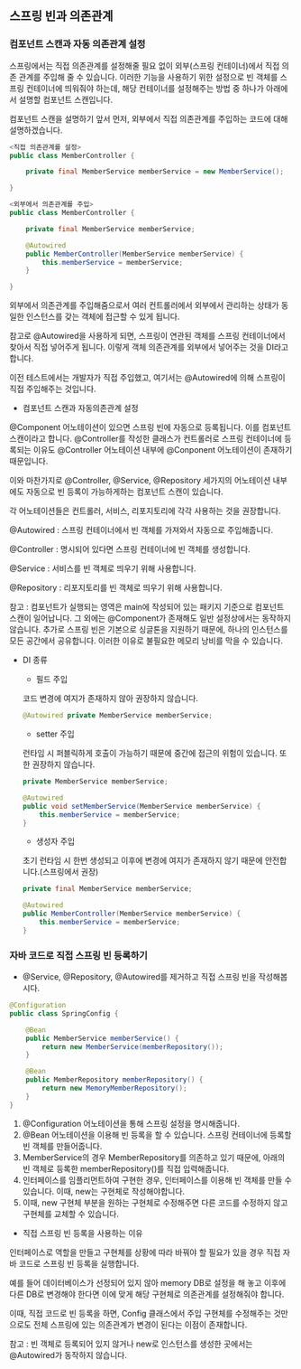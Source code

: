 ## 스프링 빈과 의존관계

### 컴포넌트 스캔과 자동 의존관계 설정

스프링에서는 직접 의존관계를 설정해줄 필요 없이 외부(스프링 컨테이너)에서 직접 의존 관계를 주입해 줄 수 있습니다. 이러한 기능을 사용하기 위한 설정으로 빈 객체를 스프링 컨테이너에 띄워줘야 하는데, 해당 컨테이너를 설정해주는 방법 중 하나가 아래에서 설명할 컴포넌트 스캔입니다.

컴포넌트 스캔을 설명하기 앞서 먼저, 외부에서 직접 의존관계를 주입하는 코드에 대해 설명하겠습니다.

```java
<직접 의존관계를 설정> 
public class MemberController {

    private final MemberService memberService = new MemberService();

}

<외부에서 의존관계를 주입>
public class MemberController {

    private final MemberService memberService;

    @Autowired
    public MemberController(MemberService memberService) {
        this.memberService = memberService;
    }

}
```

외부에서 의존관계를 주입해줌으로서 여러 컨트롤러에서 외부에서 관리하는 상태가 동일한 인스턴스를 갖는 객체에 접근할 수 있게 됩니다. 

참고로 @Autowired을 사용하게 되면, 스프링이 연관된 객체를 스프링 컨테이너에서 찾아서 직접 넣어주게 됩니다. 이렇게 객체 의존관계를 외부에서 넣어주는 것을 DI라고 합니다.

이전 테스트에서는 개발자가 직접 주입했고, 여기서는 @Autowired에 의해  스프링이 직접 주입해주는 것입니다.

- 컴포넌트 스캔과 자동의존관계 설정

@Component 어노테이션이 있으면 스프링 빈에 자동으로 등록됩니다. 이를 컴포넌트 스캔이라고 합니다. @Controller를 작성한 클래스가 컨트롤러로 스프링 컨테이너에 등록되는 이유도 @Controller 어노테이션 내부에 @Conponent 어노테이션이 존재하기 때문입니다.

이와 마찬가지로 @Controller, @Service, @Repository 세가지의 어노테이션 내부에도 자동으로 빈 등록이 가능하게하는 컴포넌트 스캔이 있습니다.

각 어노테이션들은 컨트롤러, 서비스, 리포지토리에 각각 사용하는 것을 권장합니다.

@Autowired : 스프링 컨테이너에서 빈 객체를 가져와서 자동으로 주입해줍니다.

@Controller : 명시되어 있다면 스프링 컨테이너에 빈 객체를 생성합니다.

@Service : 서비스를 빈 객체로 띄우기 위해 사용합니다.

@Repository : 리포지토리를 빈 객체로 띄우기 위해 사용합니다.

참고 : 컴포넌트가 실행되는 영역은 main에 작성되어 있는 패키지 기준으로 컴포넌트 스캔이 일어납니다. 그 외에는 @Component가 존재해도 일반 설정상에서는 동작하지 않습니다. 추가로 스프링 빈은 기본으로 싱글톤을 지원하기 때문에, 하나의 인스턴스를 모든 공간에서 공유합니다. 이러한 이유로 불필요한 메모리 낭비를 막을 수 있습니다.

- DI 종류
    - 필드 주입
    
    코드 변경에 여지가 존재하지 않아 권장하지 않습니다.
    
    ```java
    @Autowired private MemberService memberService;
    ```
    
    - setter 주입
    
    런타임 시 퍼블릭하게 호출이 가능하기 때문에 중간에 접근의 위험이 있습니다. 또한 권장하지 않습니다.
    
    ```java
    private MemberService memberService;
    
    @Autowired
    public void setMemberService(MemberService memberService) {
    	this.memberService = memberService;
    }
    ```
    
    - 생성자 주입
    
    초기 런타임 시 한번 생성되고 이후에 변경에 여지가 존재하지 않기 때문에 안전합니다.(스프링에서 권장)
    
    ```java
    private final MemberService memberService;
    
    @Autowired
    public MemberController(MemberService memberService) {
    	this.memberService = memberService;
    }
    ```
    

### 자바 코드로 직접 스프링 빈 등록하기

- @Service, @Repository, @Autowired를 제거하고 직접 스프링 빈을 작성해봅시다.

```java
@Configuration
public class SpringConfig {

    @Bean
    public MemberService memberService() {
        return new MemberService(memberRepository());
    }

    @Bean
    public MemberRepository memberRepository() {
        return new MemoryMemberRepository();
    }
}
```

1. @Configuration 어노테이션을 통해 스프링 설정을 명시해줍니다.
2. @Bean 어노테이션을 이용해 빈 등록을 할 수 있습니다. 스프링 컨테이너에 등록할 빈 객체를 만들어줍니다.
3. MemberService의 경우 MemberRepository를 의존하고 있기 때문에, 아래의 빈 객체로 등록한 memberRepository()를 직접 입력해줍니다.
4. 인터페이스를 임플리먼트하여 구현한 경우, 인터페이스를 이용해 빈 객체를 만들 수 있습니다. 이때, new는 구현체로 작성해야합니다.
5. 이때, new 구현체 부분을 원하는 구현체로 수정해주면 다른 코드를 수정하지 않고 구현체를 교체할 수 있습니다.

- 직접 스프링 빈 등록을 사용하는 이유

인터페이스로 역할을 만들고 구현체를 상황에 따라 바꿔야 할 필요가 있을 경우 직접 자바 코드로 스프링 빈 등록을 실행합니다.

예를 들어 데이터베이스가 선정되어 있지 않아 memory DB로 설정을 해 놓고 이후에 다른 DB로 변경해야 한다면 이에 맞게 해당 구현체로 의존관계를 설정해줘야 합니다.

이때, 직접 코드로 빈 등록을 하면, Config 클래스에서 주입 구현체를 수정해주는 것만으로도 전체 스프링에 있는 의존관계가 변경이 된다는 이점이 존재합니다.

참고 : 빈 객체로 등록되어 있지 않거나 new로 인스턴스를 생성한 곳에서는 @Autowired가 동작하지 않습니다.
